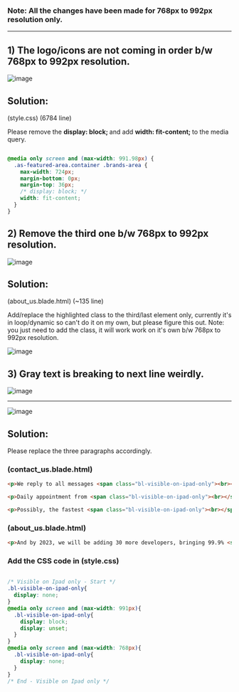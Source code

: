 ### Note: All the changes have been made for 768px to 992px resolution only.

<hr>

## 1) The logo/icons are not coming in order b/w 768px to 992px resolution.

![image](https://user-images.githubusercontent.com/64412852/182362281-b0ec0a1c-d10b-420c-8a7b-1bd1acf92308.png)

## Solution: 

(style.css) (6784 line)

Please remove the <b> display: block; </b> and add <b> width: fit-content; </b> to the media query.

```css

@media only screen and (max-width: 991.98px) {
  .as-featured-area.container .brands-area {
    max-width: 724px;
    margin-bottom: 0px;
    margin-top: 36px;
    /* display: block; */
    width: fit-content;
  }
}

```

## 2) Remove the third one b/w 768px to 992px resolution.

![image](https://user-images.githubusercontent.com/64412852/182364505-207db9a9-7c42-47f7-a298-084657efdec3.png)

## Solution: 

(about_us.blade.html) (~135 line)

Add/replace the highlighted class to the third/last element only, currently it's in loop/dynamic so can't do it on my own, but please figure this out.
Note: you just need to add the class, it will work work on it's own b/w 768px to 992px resolution.

![image](https://user-images.githubusercontent.com/64412852/182365417-d237d141-132d-421d-bd23-58d8a514c895.png)


## 3) Gray text is breaking to next line weirdly.

![image](https://user-images.githubusercontent.com/64412852/182370236-f6f1e682-2581-4be8-a3a4-e9c109afa16a.png)

<hr>

![image](https://user-images.githubusercontent.com/64412852/182395735-f8109d8b-b3ec-4e55-b4dc-1ed4d9770030.png)


## Solution: 

Please replace the three paragraphs accordingly.

### (contact_us.blade.html)

```html
<p>We reply to all messages <span class="bl-visible-on-ipad-only"><br></span> within 12 hours.</p>
```

```html
<p>Daily appointment from <span class="bl-visible-on-ipad-only"><br></span> 11am to 7pm.</p>
```

```html
<p>Possibly, the fastest <span class="bl-visible-on-ipad-only"><br></span> way to reach us.</p>
```

### (about_us.blade.html)

```html
<p>And by 2023, we will be adding 30 more developers, bringing 99.9% <span class="bl-visible-on-ipad-only"><br></span> of available launches to our portal.</p>
```

### Add the CSS code in (style.css) 

```css

/* Visible on Ipad only - Start */
.bl-visible-on-ipad-only{
  display: none;
}
@media only screen and (max-width: 991px){
  .bl-visible-on-ipad-only{
    display: block;
    display: unset;
  }
}
@media only screen and (max-width: 768px){
  .bl-visible-on-ipad-only{
    display: none;
  }
}
/* End - Visible on Ipad only */

```



